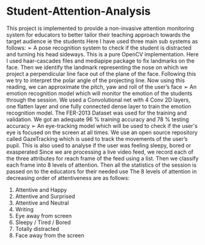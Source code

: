 # Student-Attention-Analysis
This project is implemented to provide a non-invasive attention monitoring system
for educators to better tailor their teaching approach towards the target audience ie
the students
Here I have used three main sub systems as follows:
➢ A pose recognition system to check if the student is distracted and turning his
head sideways. This is a pure OpenCV implementation. Here I used haar-cascades
files and mediapipe package to fix landmarks on the face. Then we identify the
landmark representing the nose on which we project a perpendicular line face
out of the plane of the face. Following this we try to interpret the polar angle of
the projecting line. Now using this reading, we can approximate the pitch, yaw
and roll of the user’s face
➢ An emotion recognition model which will monitor the emotion of the students
through the session. We used a Convolutional net with 4 Conv 2D layers, one
flatten layer and one fully connected dense layer to train the emotion
recognition model. The FER-2013 Dataset was used for the training and
validation. We got an adequate 96 % training accuracy and 78 % testing accuracy
➢ An eye-tracking model which will be used to check if the user's eye is focused on
the screen at all times. We use an open source repository called GazeTracking
which is used to track the movements of the user’s pupil. This is also used to
analyse if the user was feeling sleepy, bored or exasperated
Since we are processing a live video feed, we record each of the three attributes for
reach frame of the feed using a list. Then we classify each frame into 8 levels of
attention. Then all the statistics of the session is passed on to the educators for their
needed use
The 8 levels of attention in decreasing order of attentiveness are as follows:
1. Attentive and Happy
2. Attentive and Surprised
3. Attentive and Neutral
4. Writing
5. Eye away from screen
6. Sleepy / Tired / Bored
7. Totally distracted
8. Face away from the screen
